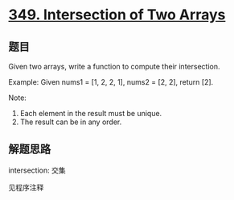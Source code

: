 # [349. Intersection of Two Arrays](https://leetcode.com/problems/intersection-of-two-arrays/)

## 题目

Given two arrays, write a function to compute their intersection.

Example:
Given nums1 = [1, 2, 2, 1], nums2 = [2, 2], return [2].

Note:

1. Each element in the result must be unique.
1. The result can be in any order.

## 解题思路

intersection: 交集

见程序注释
